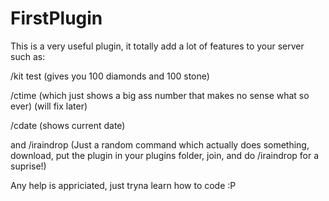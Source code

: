 # FirstPlugin
This is a very useful plugin, it totally add a lot of features to your server such as:

/kit test (gives you 100 diamonds and 100 stone)

/ctime (which just shows a big ass number that makes no sense what so ever) (will fix later)

/cdate (shows current date)

and /iraindrop (Just a random command which actually does something, download, put the plugin in your plugins folder, join, and do       /iraindrop for a suprise!)


Any help is appriciated, just tryna learn how to code :P
